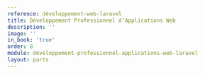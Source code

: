 ```yaml
---
reference: développement-web-laravel
title: Développement Professionnel d’Applications Web
description: ''
image: ''
in_book: 'true'
order: 8
module: développement-professionnel-applications-web-laravel
layout: parts
---
```

